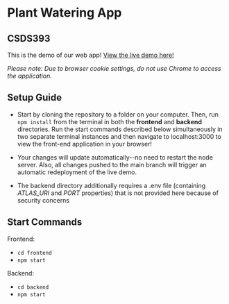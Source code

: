 # Plant Watering App
## CSDS393
This is the demo of our web app!
[View the live demo here!](https://goldfish-app-ah94n.ondigitalocean.app/)

*Please note: Due to browser cookie settings, do not use Chrome to access the application.*

## Setup Guide
* Start by cloning the repository to a folder on your computer. Then, run `npm install` from the terminal in both the **frontend** and **backend** directories. Run the start commands described below simultaneously in two separate terminal instances and then navigate to localhost:3000 to view the front-end application in your browser! 

* Your changes will update automatically--no need to restart the node server. Also, all changes pushed to the main branch will trigger an automatic redeployment of the live demo.

* The backend directory additionally requires a .env file (containing *ATLAS_URI* and *PORT* properties) that is not provided here because of security concerns


## Start Commands
Frontend:
* `cd frontend`  
* `npm start`

Backend:
* `cd backend`  
* `npm start`
